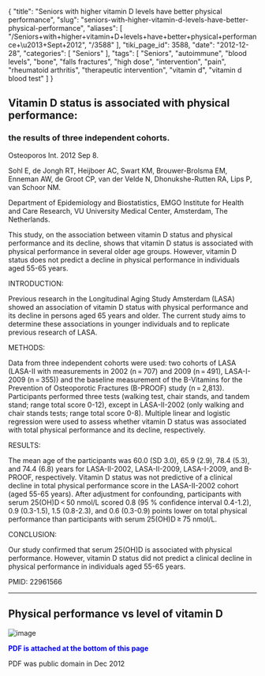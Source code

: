 {
    "title": "Seniors with higher vitamin D levels have better physical performance",
    "slug": "seniors-with-higher-vitamin-d-levels-have-better-physical-performance",
    "aliases": [
        "/Seniors+with+higher+vitamin+D+levels+have+better+physical+performance+\u2013+Sept+2012",
        "/3588"
    ],
    "tiki_page_id": 3588,
    "date": "2012-12-28",
    "categories": [
        "Seniors"
    ],
    "tags": [
        "Seniors",
        "autoimmune",
        "blood levels",
        "bone",
        "falls fractures",
        "high dose",
        "intervention",
        "pain",
        "rheumatoid arthritis",
        "therapeutic intervention",
        "vitamin d",
        "vitamin d blood test"
    ]
}


## Vitamin D status is associated with physical performance:

### the results of three independent cohorts.

Osteoporos Int. 2012 Sep 8. 

Sohl E, de Jongh RT, Heijboer AC, Swart KM, Brouwer-Brolsma EM, Enneman AW, de Groot CP, van der Velde N, Dhonukshe-Rutten RA, Lips P, van Schoor NM.

Department of Epidemiology and Biostatistics, EMGO Institute for Health and Care Research, VU University Medical Center, Amsterdam, The Netherlands.

This study, on the association between vitamin D status and physical performance and its decline, shows that vitamin D status is associated with physical performance in several older age groups. However, vitamin D status does not predict a decline in physical performance in individuals aged 55-65 years.

INTRODUCTION:

Previous research in the Longitudinal Aging Study Amsterdam (LASA) showed an association of vitamin D status with physical performance and its decline in persons aged 65 years and older. The current study aims to determine these associations in younger individuals and to replicate previous research of LASA.

METHODS:

Data from three independent cohorts were used: two cohorts of LASA (LASA-II with measurements in 2002 (n = 707) and 2009 (n = 491), LASA-I-2009 (n = 355)) and the baseline measurement of the B-Vitamins for the Prevention of Osteoporotic Fractures (B-PROOF) study (n = 2,813). Participants performed three tests (walking test, chair stands, and tandem stand; range total score 0-12), except in LASA-II-2002 (only walking and chair stands tests; range total score 0-8). Multiple linear and logistic regression were used to assess whether vitamin D status was associated with total physical performance and its decline, respectively.

RESULTS:

The mean age of the participants was 60.0 (SD 3.0), 65.9 (2.9), 78.4 (5.3), and 74.4 (6.8) years for LASA-II-2002, LASA-II-2009, LASA-I-2009, and B-PROOF, respectively. Vitamin D status was not predictive of a clinical decline in total physical performance score in the LASA-II-2002 cohort (aged 55-65 years). After adjustment for confounding, participants with serum 25(OH)D < 50 nmol/L scored 0.8 (95 % confidence interval 0.4-1.2), 0.9 (0.3-1.5), 1.5 (0.8-2.3), and 0.6 (0.3-0.9) points lower on total physical performance than participants with serum 25(OH)D ≥ 75 nmol/L.

CONCLUSION:

Our study confirmed that serum 25(OH)D is associated with physical performance. However, vitamin D status did not predict a clinical decline in physical performance in individuals aged 55-65 years.

PMID: 22961566

---

## Physical performance vs level of vitamin D

<img src="https://d1bk1kqxc0sym.cloudfront.net/attachments/jpeg/physical-performance.jpg" alt="image">

 **<span style="color:#00F;">PDF is attached at the bottom of this page</span>** 

PDF was public domain in Dec 2012